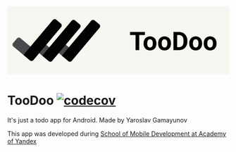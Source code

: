 ![TooDoo](art/TooDoo-banner.png)
# TooDoo [![codecov](https://codecov.io/gh/YaroslavGamayunov/TooDoo/branch/master/graph/badge.svg?token=KAB3JZTB3V)](https://codecov.io/gh/YaroslavGamayunov/TooDoo)
It's just a todo app for Android. Made by Yaroslav Gamayunov 

This app was developed during [School of Mobile Development at Academy of Yandex](https://academy.yandex.ru/schools/mobile)
